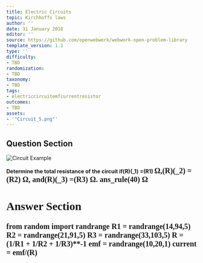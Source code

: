 ```yaml
---
title: Electric Circuits
topic: Kirchhoffs laws
author: ''
date: 31 January 2018
editor: ''
source: https://github.com/openwebwork/webwork-open-problem-library
template_version: 1.1
type: ''
difficulty:
- TBD
randomization:
- TBD
taxonomy:
- TBD
tags:
- electriccircuitemfcurrentresistor
outcomes:
- TBD
assets:
- '"Circuit_5.png"'
---
```


## Question Section 

![Circuit Example]("Circuit_5.png")

<b>
Determine the total resistance of the circuit if(R)(_1) =(R1) <span style="font-family: 'Times'; font-size: 20px";>&Omega;<span>,(R)(_2) =(R2) <span style="font-family: 'Times'; font-size: 20px";>&Omega;<span>, and(R)(_3) =(R3) <span style="font-family: 'Times'; font-size: 20px";>&Omega;<span>.
ans_rule(40) <span style="font-family: 'Times'; font-size: 20px";>&Omega;<span>



## Answer Section

from random import randrange
R1 = randrange(14,94,5)
R2 = randrange(21,91,5)
R3 = randrange(33,103,5)
R = (1/R1 + 1/R2 + 1/R3)**-1
emf = randrange(10,20,1)
current = emf/(R)